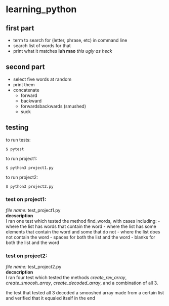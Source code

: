 # learning_python

## first part  

- term to search for (letter, phrase, etc) in command line
- search list of words for that
- print what it matches 
**luh mao** *this ugly as heck*

## second part  

- select five words at random  
- print them
- concatenate  
	- forward
	- backward
	- forwardsbackwards (smushed)
	- suck

## testing 

to run tests:  
```
$ pytest 
``` 
to run project1:  
```
$ python3 project1.py
``` 
to run project2:  
```
$ python3 project2.py
``` 
### test on project1:

*file name:* test_project1.py  
**decscription**   
	I ran one test which tested the method find_words, with cases including:
		- where the list has words that contain the word
		- where the list has some elements that contain the word and some that do not
		- where the list does not contain the word
		- spaces for both the list and the word
		- blanks for both the list and the word

### test on project2:
*file name:* test_project2.py  
**decscription**   
	I ran four test which tested the methods *create_rev_array*, *create_smoosh_array*, *create_decoded_array*, and a combination of all 3. 

the test that tested all 3 decoded a smooshed array made from a certain list and verified that it equaled itself in the end


 
